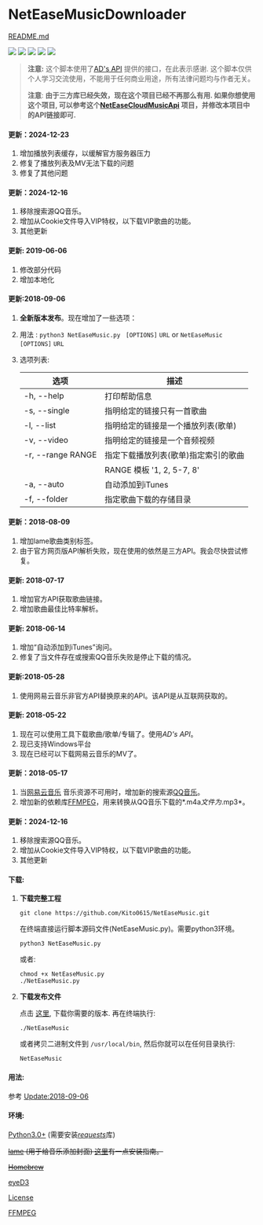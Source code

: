 # NetEaseMusicDownloader

[README.md](https://github.com/Kito0615/NetEaseMusicDownloader/blob/master/README.md)

![](https://img.shields.io/badge/Platform-Python3-009eff.svg) ![](https://img.shields.io/badge/Windows-支持-00efff.svg)  ![](https://img.shields.io/badge/MacOS-支持-00efff.svg) ![](https://img.shields.io/badge/Linux-支持-00efff.svg) ![](https://img.shields.io/badge/WebAPI-可用-00efff.svg)

> **注意:** 这个脚本使用了[AD&#39;s API](https://api.imjad.cn/) 提供的接口，在此表示感谢. 这个脚本仅供个人学习交流使用，不能用于任何商业用途，所有法律问题均与作者无关。
>
> **注意**: **由于三方库已经失效，现在这个项目已经不再那么有用. 如果你想使用这个项目, 可以参考这个[NetEaseCloudMusicApi](https://github.com/Binaryify/NeteaseCloudMusicApi) 项目，并修改本项目中的API链接即可.**

#### 更新：2024-12-23

1. 增加播放列表缓存，以缓解官方服务器压力
2. 修复了播放列表及MV无法下载的问题
3. 修复了其他问题

#### 更新：2024-12-16

1. 移除搜索源QQ音乐。
2. 增加从Cookie文件导入VIP特权，以下载VIP歌曲的功能。
3. 其他更新

#### 更新: 2019-06-06

1. 修改部分代码
2. 增加本地化

#### 更新:2018-09-06

1. **全新版本发布**。现在增加了一些选项：
2. 用法 : `python3 NetEaseMusic.py ` `[OPTIONS]` `URL` or `NetEaseMusic` `[OPTIONS]` `URL`
3. 选项列表:

   | 选项              | 描述                                 |
   | ----------------- | ------------------------------------ |
   | -h, --help        | 打印帮助信息                         |
   | -s, --single      | 指明给定的链接只有一首歌曲           |
   | -l, --list        | 指明给定的链接是一个播放列表(歌单)   |
   | -v, --video       | 指明给定的链接是一个音频视频         |
   | -r, --range RANGE | 指定下载播放列表(歌单)指定索引的歌曲 |
   |                   | RANGE 模板 '1, 2, 5-7, 8'            |
   | -a, --auto        | 自动添加到iTunes                     |
   | -f, --folder      | 指定歌曲下载的存储目录               |

#### 更新：2018-08-09

1. 增加lame歌曲类别标签。
2. 由于官方网页版API解析失败，现在使用的依然是三方API。我会尽快尝试修复。

#### 更新: 2018-07-17

1. 增加官方API获取歌曲链接。
2. 增加歌曲最佳比特率解析。

#### 更新: 2018-06-14

1. 增加“自动添加到iTunes”询问。
2. 修复了当文件存在或搜索QQ音乐失败是停止下载的情况。

#### 更新:2018-05-28

1. 使用网易云音乐非官方API替换原来的API。该API是从互联网获取的。

#### 更新: 2018-05-22

1. 现在可以使用工具下载歌曲/歌单/专辑了。使用*AD's API*。
2. 现已支持Windows平台
3. 现在已经可以下载网易云音乐的MV了。

#### 更新：2018-05-17

1. 当[网易云音乐](http://music.163.com) 音乐资源不可用时，增加新的搜索源[QQ音乐](http://y.qq.com)。
2. 增加新的依赖库[FFMPEG](http://ffmpeg.org)，用来转换从QQ音乐下载的*.m4a*文件为*.mp3*。

#### 更新：2024-12-16

1. 移除搜索源QQ音乐。
2. 增加从Cookie文件导入VIP特权，以下载VIP歌曲的功能。
3. 其他更新

#### 下载:

1. **下载完整工程**

   ```shell
   git clone https://github.com/Kito0615/NetEaseMusic.git
   ```

   在终端直接运行脚本源码文件(NetEaseMusic.py)。需要python3环境。

   ```shell
   python3 NetEaseMusic.py
   ```

   或者:

   ```shell
   chmod +x NetEaseMusic.py
   ./NetEaseMusic.py
   ```
2. **下载发布文件**

   点击 [这里](https://github.com/Kito0615/NetEaseMusicDownloader/releases), 下载你需要的版本. 再在终端执行:

   ```shell
   ./NetEaseMusic
   ```

   或者拷贝二进制文件到 `/usr/local/bin`, 然后你就可以在任何目录执行:

   ```shell
   NetEaseMusic
   ```

#### 用法:

 参考 [Update:2018-09-06](#更新2018-09-06)

#### 环境:

[Python3.0+](https://www.python.org/downloads/mac-osx/) (需要安装[*requests*](https://github.com/requests/requests)库)

~~[lame](http://lame.sourceforge.net) (用于给音乐添加封面) [这里](https://github.com/Kito0615/NetEaseMusicDownloader/blob/master/Install_lame.md)有一点安装指南。~~

~~[Homebrew](https://brew.sh/)~~

[eyeD3](https://pypi.org/project/eyeD3/)

[License](https://github.com/Kito0615/NetEaseMusicDownloader/blob/master/LICENSE)

[FFMPEG](http://ffmpeg.org)

